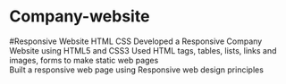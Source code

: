 # Company-website
#Responsive Website
HTML
CSS
Developed a Responsive Company Website using HTML5 and CSS3
Used HTML tags, tables, lists, links and images, forms to make static web pages  
Built a responsive web page using Responsive web design principles 

